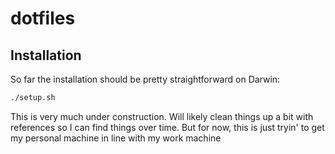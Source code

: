 # dotfiles

## Installation

So far the installation should be pretty straightforward on Darwin:

```sh
./setup.sh
```

This is very much under construction. Will likely clean things up a bit with
references so I can find things over time. But for now, this is just tryin' to
get my personal machine in line with my work machine
